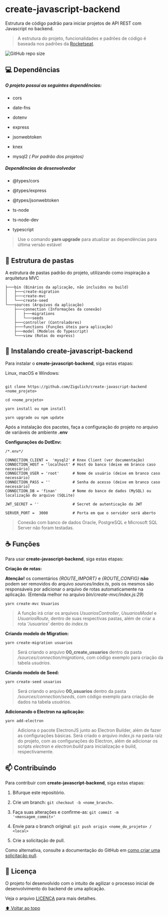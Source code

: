 # create-javascript-backend

Estrutura de código padrão para iniciar projetos de API REST com Javascript no backend.

> A estrutura do projeto, funcionalidades e padrões de código é baseada nos padrões da [Rocketseat](https://blog.rocketseat.com.br/ 'Rocketseat').

![GitHub repo size](https://img.shields.io/github/repo-size/zigulich/create-javascript-backend/README-template?style=for-the-badge)

## 💻 Dependências

##### O projeto possui as seguintes dependências:

-   cors

-   date-fns

-   dotenv

-   express

-   jsonwebtoken

-   knex

-   mysql2 _( Por padrão dos projetos)_

##### Dependências de desenvolvedor

-   @types/cors

-   @types/express

-   @types/jsonwebtoken

-   ts-node

-   ts-node-dev

-   typescript

> Use o comando **yarn upgrade** para atualizar as dependências para última versão estável

## 📄 Estrutura de pastas

A estrutura de pastas padrão do projeto, utilizando como inspiração a arquitetura MVC

    ├───bin (Binários da aplicação, não incluidos no build)
    │   ├───create-migration
    │   ├───create-mvc
    │   └───create-seed
    └───sources (Arquivos da aplicação)
        ├───connection (Informações da conexão)
        │   ├───migrations
        │   └───seeds
        ├───controller (Controladores)
        ├───functions (Funções úteis para aplicação)
        ├───model (Modelos do Typescript)
        └───view (Rotas do express)

## 🚀 Instalando create-javascript-backend

Para instalar o **create-javascript-backend**, siga estas etapas:

Linux, macOS e Windows:

```

git clone https://github.com/Zigulich/create-javascript-backend <nome_projeto>

cd <nome_projeto>

yarn install ou npm install

yarn upgrade ou npm update

```

Após a instalação dos pacotes, faça a configuração do projeto no arquivo de variáveis de ambiente **.env**

**Configurações do DotEnv:**

    /*.env*/

    CONNECTION_CLIENT =  'mysql2' # Knex Client (ver documentação)
    CONNECTION_HOST = 'localhost' # Host do banco (deixe em branco caso necessário)
    CONNECTION_USER = 'root'      # Nome de usuário (deixe em branco caso necessário)
    CONNECTION_PASS = ''          # Senha de acesso (deixe em branco caso necessário)
    CONNECTION_DB = 'finan'       # Nome do banco de dados (MySQL) ou localização do arquivo (SQLite)

    JWT_SECRET = ''               # Secret de autenticação do JWT

    SERVER_PORT =  3000           # Porta em que o servidor será aberto

> Conexão com banco de dados Oracle, PostgreSQL e Microsoft SQL Server
> não foram testadas.

## ☕ Funções

Para usar **create-javascript-backend**, siga estas etapas:

**Criação de rotas:**

**Atenção!** os comentários _{ROUTE_IMPORT}_ e _{ROUTE_CONFIG}_ **não** podem ser removidos do arquivo _sources/index.ts_, pois os mesmos são responsáveis por adicionar o arquivo de rotas automaticamente na aplicação. (Entenda melhor no arquivo _bin/create-mvc/index.js:29_)

```
yarn create-mvc Usuarios
```

> A função irá criar os arquivos _UsuariosController_, _UsuariosModel_ e
> _UsuariosRoute_, dentro de suas respectivas pastas, além de criar a rota
> _'/usuarios'_ dentro do _index.ts_

**Criando modelo de Migration:**

```
yarn create-migration usuarios
```

> Será criando o arquivo **00_create_usuarios** dentro da pasta
> _/sources/connection/migrations_, com código exemplo para criação da tabela _usuários_.

**Criando modelo de Seed:**

```
yarn create-seed usuarios
```

> Será criando o arquivo **00_usuarios** dentro da pasta
> _/sources/connection/seeds_, com código exemplo para criação de dados na tabela _usuários_.

**Adicionando o Electron na aplicação:**

```
yarn add-electron
```

> Adiciona o pacote ElectronJS junto ao Electron Builder, além de fazer as configurações básicas.
> Será criado o arquivo _index.js_ na pasta raiz do projeto, com as configurações do Electron, além de adicionar os scripts _electron_ e _electron:build_ para inicialização e build, respectivamente.

## 📫 Contribuindo

Para contribuir com **create-javascript-backend**, siga estas etapas:

1. Bifurque este repositório.

2. Crie um branch: `git checkout -b <nome_branch>`.

3. Faça suas alterações e confirme-as: `git commit -m '<mensagem_commit>'`

4. Envie para o branch original: `git push origin <nome_do_projeto> / <local>`

5. Crie a solicitação de pull.

Como alternativa, consulte a documentação do GitHub em [como criar uma solicitação pull](https://help.github.com/en/github/collaborating-with-issues-and-pull-requests/creating-a-pull-request).

## 📝 Licença

O projeto foi desenvolvido com o intuito de agilizar o processo inicial de desenvolvimento do backend de uma aplicação.

Veja o arquivo [LICENÇA](LICENSE.md) para mais detalhes.

[⬆ Voltar ao topo](#create-javascript-backend)<br>
